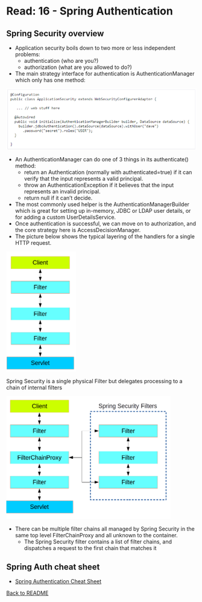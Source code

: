 # Read: 16 - Spring Authentication

## Spring Security overview

- Application security boils down to two more or less independent problems:
  - authentication (who are you?)
  - authorization (what are you allowed to do?)
- The main strategy interface for authentication is AuthenticationManager which only has one method:

![Example of Authentication Manager](img/authenticationManager.PNG)

- An AuthenticationManager can do one of 3 things in its authenticate() method:
  - return an Authentication (normally with authenticated=true) if it can verify that the input represents a valid principal.
  - throw an AuthenticationException if it believes that the input represents an invalid principal.
  - return null if it can’t decide.
- The most commonly used helper is the AuthenticationManagerBuilder which is great for setting up in-memory, JDBC or LDAP user details, or for adding a custom UserDetailsService.
- Once authentication is successful, we can move on to authorization, and the core strategy here is AccessDecisionManager.
- The picture below shows the typical layering of the handlers for a single HTTP request.

![Example of security filter handling HTTP requests](img/securityFilters.PNG)

Spring Security is a single physical Filter but delegates processing to a chain of internal filters

![Example chain of internal filters](img/securityFilter2.PNG)

- There can be multiple filter chains all managed by Spring Security in the same top level FilterChainProxy and all unknown to the container.
  - The Spring Security filter contains a list of filter chains, and dispatches a request to the first chain that matches it

## Spring Auth cheat sheet

- [Spring Authentication Cheat Sheet](https://github.com/codefellows/seattle-java-401d2/blob/master/SpringAuthCheatSheet.md)

[Back to README](README.md)
